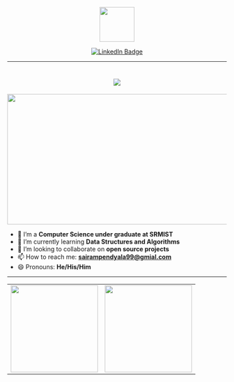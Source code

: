<p align="center">
  <img src="https://c.tenor.com/OsjrMtlzRxsAAAAi/hi-om-nom.gif" style="height:80px">
</p>

<p align="center">
  <a href="https://www.linkedin.com/in/sai-ram-pendyala"><img src="https://img.shields.io/badge/LinkedIn-blue?style=for-the-badge&logo=linkedin&logoColor=white" alt="LinkedIn Badge"></a>
</p>
<hr/>

<!-- <p align="center">
  <img src="https://komarev.com/ghpvc/?username=ps1854" alt="view count">
</p> -->
<h1 align="center">
  <a href="#">
    <img src="https://readme-typing-svg.herokuapp.com/?lines=Sai+Ram+here...;Nice+to+meet+you!&center=true&size=30">
  </a>
</h1>
<div align="center">
  <img src="https://media.giphy.com/media/dWesBcTLavkZuG35MI/giphy.gif" width="600" height="300">
</div>

- 🔭 I’m a **Computer Science under graduate at SRMIST** 
- 🌱 I’m currently learning **Data Structures and Algorithms**
- 👯 I’m looking to collaborate on **open source projects**
- 📫 How to reach me: **sairampendyala99@gmial.com**
- 😄 Pronouns: **He/His/Him**

<hr/>

<table align="center">
<tr>
  <td>
    <a href="https://github-readme-stats.vercel.app/api?username=ps1854&hide=stars&show_icons=true">
      <img align="center" src="https://github-readme-stats.vercel.app/api?username=ps1854&hide=stars&show_icons=true" height = 200px/>
    </a>
  </td>
  <td>
    <a href="https://github-readme-stats.vercel.app/api/top-langs/?username=ps1854&hide=scss">
      <img align="center" src="https://github-readme-stats.vercel.app/api/top-langs/?username=ps1854&hide=scss" height = 200px/>
    </a> 
  </tr>
</table>

<!--
Here are some ideas to get you started:

- 🔭 I’m currently working on ...
- 🌱 I’m currently learning ...
- 👯 I’m looking to collaborate on ...
- 🤔 I’m looking for help with ...
- 💬 Ask me about ...
- 📫 How to reach me: ...
- 😄 Pronouns: ...
- ⚡ Fun fact: ...
-->
